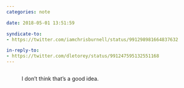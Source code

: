 ```yaml
---
categories: note

date: 2018-05-01 13:51:59

syndicate-to:
- https://twitter.com/iamchrisburnell/status/991298981664837632

in-reply-to:
- https://twitter.com/dletorey/status/991247595132551168
---
```


<figure>
    <a href="/static/bad-idea.png">
        <img src="/static/bad-idea.png" alt="">
    </a>
    <figcaption>
        <p>I don’t think that’s a good idea.</p>
    </figcaption>
</figure>
